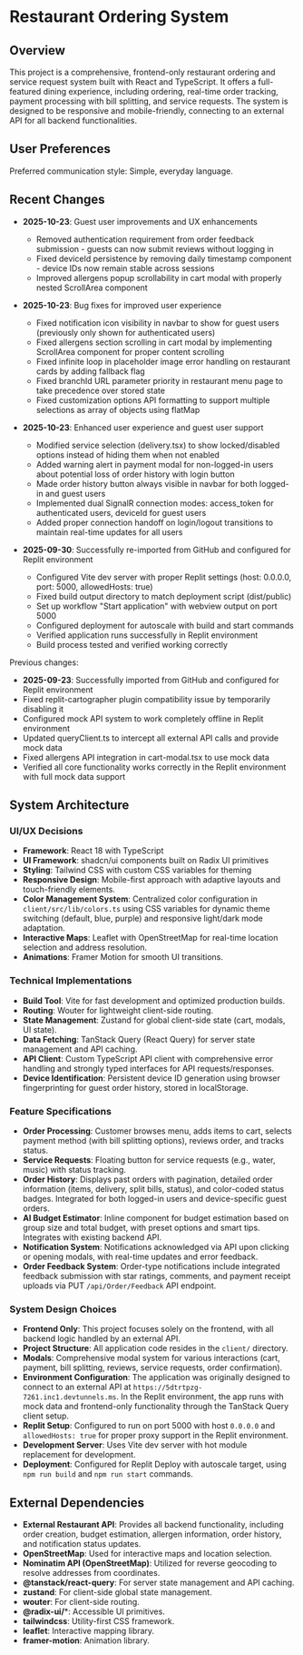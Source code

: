 # Restaurant Ordering System

## Overview

This project is a comprehensive, frontend-only restaurant ordering and service request system built with React and TypeScript. It offers a full-featured dining experience, including ordering, real-time order tracking, payment processing with bill splitting, and service requests. The system is designed to be responsive and mobile-friendly, connecting to an external API for all backend functionalities.

## User Preferences

Preferred communication style: Simple, everyday language.

## Recent Changes
- **2025-10-23**: Guest user improvements and UX enhancements
  - Removed authentication requirement from order feedback submission - guests can now submit reviews without logging in
  - Fixed deviceId persistence by removing daily timestamp component - device IDs now remain stable across sessions
  - Improved allergens popup scrollability in cart modal with properly nested ScrollArea component
  
- **2025-10-23**: Bug fixes for improved user experience
  - Fixed notification icon visibility in navbar to show for guest users (previously only shown for authenticated users)
  - Fixed allergens section scrolling in cart modal by implementing ScrollArea component for proper content scrolling
  - Fixed infinite loop in placeholder image error handling on restaurant cards by adding fallback flag
  - Fixed branchId URL parameter priority in restaurant menu page to take precedence over stored state
  - Fixed customization options API formatting to support multiple selections as array of objects using flatMap

- **2025-10-23**: Enhanced user experience and guest user support
  - Modified service selection (delivery.tsx) to show locked/disabled options instead of hiding them when not enabled
  - Added warning alert in payment modal for non-logged-in users about potential loss of order history with login button
  - Made order history button always visible in navbar for both logged-in and guest users
  - Implemented dual SignalR connection modes: access_token for authenticated users, deviceId for guest users
  - Added proper connection handoff on login/logout transitions to maintain real-time updates for all users

- **2025-09-30**: Successfully re-imported from GitHub and configured for Replit environment
  - Configured Vite dev server with proper Replit settings (host: 0.0.0.0, port: 5000, allowedHosts: true)
  - Fixed build output directory to match deployment script (dist/public)
  - Set up workflow "Start application" with webview output on port 5000
  - Configured deployment for autoscale with build and start commands
  - Verified application runs successfully in Replit environment
  - Build process tested and verified working correctly

Previous changes:
- **2025-09-23**: Successfully imported from GitHub and configured for Replit environment
- Fixed replit-cartographer plugin compatibility issue by temporarily disabling it
- Configured mock API system to work completely offline in Replit environment
- Updated queryClient.ts to intercept all external API calls and provide mock data
- Fixed allergens API integration in cart-modal.tsx to use mock data
- Verified all core functionality works correctly in the Replit environment with full mock data support

## System Architecture

### UI/UX Decisions
- **Framework**: React 18 with TypeScript
- **UI Framework**: shadcn/ui components built on Radix UI primitives
- **Styling**: Tailwind CSS with custom CSS variables for theming
- **Responsive Design**: Mobile-first approach with adaptive layouts and touch-friendly elements.
- **Color Management System**: Centralized color configuration in `client/src/lib/colors.ts` using CSS variables for dynamic theme switching (default, blue, purple) and responsive light/dark mode adaptation.
- **Interactive Maps**: Leaflet with OpenStreetMap for real-time location selection and address resolution.
- **Animations**: Framer Motion for smooth UI transitions.

### Technical Implementations
- **Build Tool**: Vite for fast development and optimized production builds.
- **Routing**: Wouter for lightweight client-side routing.
- **State Management**: Zustand for global client-side state (cart, modals, UI state).
- **Data Fetching**: TanStack Query (React Query) for server state management and API caching.
- **API Client**: Custom TypeScript API client with comprehensive error handling and strongly typed interfaces for API requests/responses.
- **Device Identification**: Persistent device ID generation using browser fingerprinting for guest order history, stored in localStorage.

### Feature Specifications
- **Order Processing**: Customer browses menu, adds items to cart, selects payment method (with bill splitting options), reviews order, and tracks status.
- **Service Requests**: Floating button for service requests (e.g., water, music) with status tracking.
- **Order History**: Displays past orders with pagination, detailed order information (items, delivery, split bills, status), and color-coded status badges. Integrated for both logged-in users and device-specific guest orders.
- **AI Budget Estimator**: Inline component for budget estimation based on group size and total budget, with preset options and smart tips. Integrates with existing backend API.
- **Notification System**: Notifications acknowledged via API upon clicking or opening modals, with real-time updates and error feedback.
- **Order Feedback System**: Order-type notifications include integrated feedback submission with star ratings, comments, and payment receipt uploads via PUT `/api/Order/Feedback` API endpoint.

### System Design Choices
- **Frontend Only**: This project focuses solely on the frontend, with all backend logic handled by an external API.
- **Project Structure**: All application code resides in the `client/` directory.
- **Modals**: Comprehensive modal system for various interactions (cart, payment, bill splitting, reviews, service requests, order confirmation).
- **Environment Configuration**: The application was originally designed to connect to an external API at `https://5dtrtpzg-7261.inc1.devtunnels.ms`. In the Replit environment, the app runs with mock data and frontend-only functionality through the TanStack Query client setup.
- **Replit Setup**: Configured to run on port 5000 with host `0.0.0.0` and `allowedHosts: true` for proper proxy support in the Replit environment.
- **Development Server**: Uses Vite dev server with hot module replacement for development.
- **Deployment**: Configured for Replit Deploy with autoscale target, using `npm run build` and `npm run start` commands.

## External Dependencies

- **External Restaurant API**: Provides all backend functionality, including order creation, budget estimation, allergen information, order history, and notification status updates.
- **OpenStreetMap**: Used for interactive maps and location selection.
- **Nominatim API (OpenStreetMap)**: Utilized for reverse geocoding to resolve addresses from coordinates.
- **@tanstack/react-query**: For server state management and API caching.
- **zustand**: For client-side global state management.
- **wouter**: For client-side routing.
- **@radix-ui/***: Accessible UI primitives.
- **tailwindcss**: Utility-first CSS framework.
- **leaflet**: Interactive mapping library.
- **framer-motion**: Animation library.